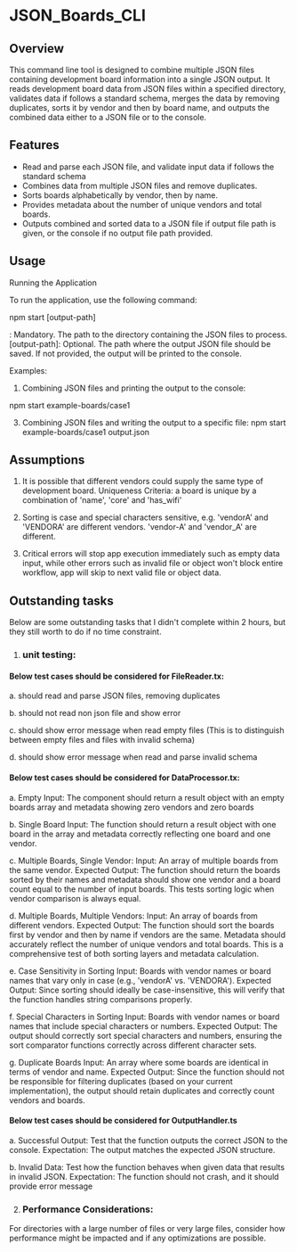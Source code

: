 # JSON_Boards_CLI

## Overview
This command line tool is designed to combine multiple JSON files containing development board information into a single JSON output. It reads development board data from JSON files within a specified directory, validates data if follows a standard schema, merges the data by removing duplicates, sorts it by vendor and then by board name, and outputs the combined data either to a JSON file or to the console.

## Features
- Read and parse each JSON file, and validate input data if follows the standard schema
- Combines data from multiple JSON files and remove duplicates.
- Sorts boards alphabetically by vendor, then by name.
- Provides metadata about the number of unique vendors and total boards.
- Outputs combined and sorted data to a JSON file if output file path is given, or the console if no output file path provided.


## Usage
Running the Application

To run the application, use the following command:

npm start <directory-path> [output-path]

<directory-path>: Mandatory. The path to the directory containing the JSON files to process.
[output-path]: Optional. The path where the output JSON file should be saved. If not provided, the output will be printed to the console.

Examples:
1. Combining JSON files and printing the output to the console:

npm start example-boards/case1

3. Combining JSON files and writing the output to a specific file:
npm start example-boards/case1 output.json

## Assumptions
1. It is possible that different vendors could supply the same type of development board. Uniqueness Criteria: a board is unique by a combination of 'name', 'core' and 'has_wifi'

2. Sorting is case and special characters sensitive, e.g. 'vendorA' and 'VENDORA' are different vendors. 'vendor-A' and 'vendor_A' are different.

3. Critical errors will stop app execution immediately such as empty data input, while other errors such as invalid file or object won't block entire workflow, app will skip to next valid file or object data.


## Outstanding tasks
Below are some outstanding tasks that I didn't complete within 2 hours, but they still worth to do if no time constraint.

1. ### unit testing:

#### Below test cases should be considered for FileReader.tx:

a. should read and parse JSON files, removing duplicates

b. should not read non json file and show error

c. should show error message when read empty files (This is to distinguish between empty files and files with invalid schema)

d. should show error message when read and parse invalid schema

#### Below test cases should be considered for DataProcessor.tx:

a. Empty Input:
The component should return a result object with an empty boards array and metadata showing zero vendors and zero boards

b. Single Board Input:
The function should return a result object with one board in the array and metadata correctly reflecting one board and one vendor.

c. Multiple Boards, Single Vendor:
Input: An array of multiple boards from the same vendor.
Expected Output: The function should return the boards sorted by their names and metadata should show one vendor and a board count equal to the number of input boards. This tests sorting logic when vendor comparison is always equal.

d. Multiple Boards, Multiple Vendors:
Input: An array of boards from different vendors.
Expected Output: The function should sort the boards first by vendor and then by name if vendors are the same. Metadata should accurately reflect the number of unique vendors and total boards. This is a comprehensive test of both sorting layers and metadata calculation.

e. Case Sensitivity in Sorting
Input: Boards with vendor names or board names that vary only in case (e.g., 'vendorA' vs. 'VENDORA').
Expected Output: Since sorting should ideally be case-insensitive, this will verify that the function handles string comparisons properly.

f. Special Characters in Sorting
Input: Boards with vendor names or board names that include special characters or numbers.
Expected Output: The output should correctly sort special characters and numbers, ensuring the sort comparator functions correctly across different character sets.

g. Duplicate Boards
Input: An array where some boards are identical in terms of vendor and name.
Expected Output: Since the function should not be responsible for filtering duplicates (based on your current implementation), the output should retain duplicates and correctly count vendors and boards.

#### Below test cases should be considered for OutputHandler.ts
a. Successful Output:
Test that the function outputs the correct JSON to the console.
Expectation: The output matches the expected JSON structure.

b. Invalid Data: 
Test how the function behaves when given data that results in invalid JSON.
Expectation: The function should not crash, and it should provide error message

2. ### Performance Considerations: 
For directories with a large number of files or very large files, consider how performance might be impacted and if any optimizations are possible.

